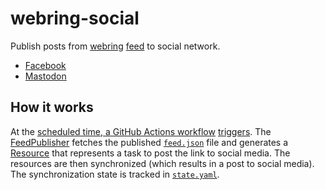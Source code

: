 # webring-social

Publish posts from [webring](https://webring.wonderful.software/) [feed](https://webring.wonderful.software/#feed) to social network.

- [Facebook](https://www.facebook.com/webring.in.th)
- [Mastodon](https://mastodon.in.th/@webring)

## How it works

At the [scheduled time, a GitHub Actions workflow](https://github.com/wonderfulsoftware/webring-social/blob/main/.github/workflows/sync.yml) [triggers](https://github.com/wonderfulsoftware/webring-social/actions/workflows/sync.yml). The [FeedPublisher](https://github.com/wonderfulsoftware/webring-social/blob/main/src/FeedPublisher.ts) fetches the published [`feed.json`](https://wonderfulsoftware.github.io/webring-site-data/feed.json) file and generates a [Resource](https://github.com/wonderfulsoftware/webring-social/blob/main/src/Resource.ts) that represents a task to post the link to social media. The resources are then synchronized (which results in a post to social media). The synchronization state is tracked in [`state.yaml`](./state.yaml).
